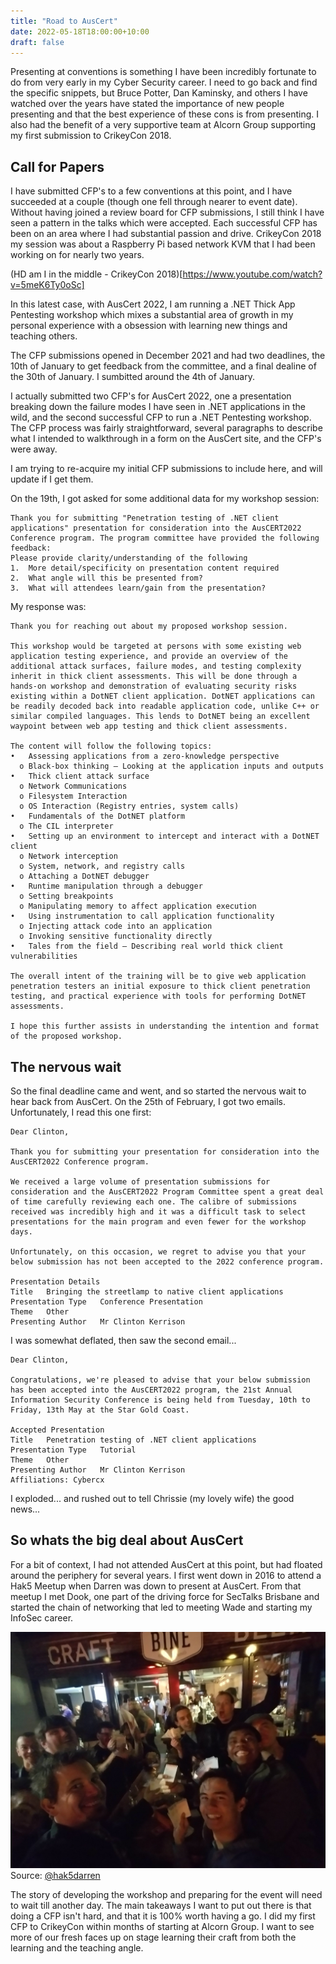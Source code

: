 ```yaml
---
title: "Road to AusCert"
date: 2022-05-18T18:00:00+10:00
draft: false
---
```


Presenting at conventions is something I have been incredibly fortunate to do from very early in my Cyber Security career. I need to go back and find the specific snippets, but Bruce Potter, Dan Kaminsky, and others I have watched over the years have stated the importance of new people presenting and that the best experience of these cons is from presenting. I also had the benefit of a very supportive team at Alcorn Group supporting my first submission to CrikeyCon 2018.

## Call for Papers

I have submitted CFP's to a few conventions at this point, and I have succeeded at a couple (though one fell through nearer to event date). Without having joined a review board for CFP submissions, I still think I have seen a pattern in the talks which were accepted. Each successful CFP has been on an area where I had substantial passion and drive. CrikeyCon 2018 my session was about a Raspberry Pi based network KVM that I had been working on for nearly two years.

(HD am I in the middle - CrikeyCon 2018)[https://www.youtube.com/watch?v=5meK6Ty0oSc]

In this latest case, with AusCert 2022, I am running a .NET Thick App Pentesting workshop which mixes a substantial area of growth in my personal experience with a obsession with learning new things and teaching others. 

The CFP submissions opened in December 2021 and had two deadlines, the 10th of January to get feedback from the committee, and a final dealine of the 30th of January. I sumbitted around the 4th of January.

I actually submitted two CFP's for AusCert 2022, one a presentation breaking down the failure modes I have seen in .NET applications in the wild, and the second successful CFP to run a .NET Pentesting workshop. The CFP process was fairly straightforward, several paragraphs to describe what I intended to walkthrough in a form on the AusCert site, and the CFP's were away. 

I am trying to re-acquire my initial CFP submissions to include here, and will update if I get them.

On the 19th, I got asked for some additional data for my workshop session:

```
Thank you for submitting "Penetration testing of .NET client applications" presentation for consideration into the AusCERT2022 Conference program. The program committee have provided the following feedback:
Please provide clarity/understanding of the following
1.	More detail/specificity on presentation content required 
2.	What angle will this be presented from?
3.	What will attendees learn/gain from the presentation?
```

My response was:

```
Thank you for reaching out about my proposed workshop session. 
 
This workshop would be targeted at persons with some existing web application testing experience, and provide an overview of the additional attack surfaces, failure modes, and testing complexity inherit in thick client assessments. This will be done through a hands-on workshop and demonstration of evaluating security risks existing within a DotNET client application. DotNET applications can be readily decoded back into readable application code, unlike C++ or similar compiled languages. This lends to DotNET being an excellent waypoint between web app testing and thick client assessments.
 
The content will follow the following topics:
•	Assessing applications from a zero-knowledge perspective
  o	Black-box thinking – Looking at the application inputs and outputs
•	Thick client attack surface
  o	Network Communications
  o	Filesystem Interaction
  o	OS Interaction (Registry entries, system calls)
•	Fundamentals of the DotNET platform
  o	The CIL interpreter
•	Setting up an environment to intercept and interact with a DotNET client
  o	Network interception
  o	System, network, and registry calls
  o	Attaching a DotNET debugger
•	Runtime manipulation through a debugger
  o	Setting breakpoints
  o	Manipulating memory to affect application execution
•	Using instrumentation to call application functionality
  o	Injecting attack code into an application
  o	Invoking sensitive functionality directly
•	Tales from the field – Describing real world thick client vulnerabilities
 
The overall intent of the training will be to give web application penetration testers an initial exposure to thick client penetration testing, and practical experience with tools for performing DotNET assessments. 
 
I hope this further assists in understanding the intention and format of the proposed workshop.
```

## The nervous wait

So the final deadline came and went, and so started the nervous wait to hear back from AusCert. On the 25th of February, I got two emails. Unfortunately, I read this one first:

```
Dear Clinton,

Thank you for submitting your presentation for consideration into the AusCERT2022 Conference program.

We received a large volume of presentation submissions for consideration and the AusCERT2022 Program Committee spent a great deal of time carefully reviewing each one. The calibre of submissions received was incredibly high and it was a difficult task to select presentations for the main program and even fewer for the workshop days.

Unfortunately, on this occasion, we regret to advise you that your below submission has not been accepted to the 2022 conference program.

Presentation Details
Title	Bringing the streetlamp to native client applications
Presentation Type	Conference Presentation
Theme	Other
Presenting Author	Mr Clinton Kerrison
```

I was somewhat deflated, then saw the second email...

```
Dear Clinton,

Congratulations, we're pleased to advise that your below submission has been accepted into the AusCERT2022 program, the 21st Annual Information Security Conference is being held from Tuesday, 10th to Friday, 13th May at the Star Gold Coast.

Accepted Presentation
Title	Penetration testing of .NET client applications
Presentation Type	Tutorial
Theme	Other
Presenting Author	Mr Clinton Kerrison
Affiliations: Cybercx 
```

I exploded... and rushed out to tell Chrissie (my lovely wife) the good news...

## So whats the big deal about AusCert

For a bit of context, I had not attended AusCert at this point, but had floated around the periphery for several years. I first went down in 2016 to attend a Hak5 Meetup when Darren was down to present at AusCert. From that meetup I met Dook, one part of the driving force for SecTalks Brisbane and started the chain of networking that led to meeting Wade and starting my InfoSec career.

![Playing "The Contender" card game with the Hak5 meetup, GC 2016](/img/posts/auscert2022/Contender.jfif)
Source: [@hak5darren](https://twitter.com/hak5darren/status/736585218023264256/photo/1)

The story of developing the workshop and preparing for the event will need to wait till another day. The main takeaways I want to put out there is that doing a CFP isn't hard, and that it is 100% worth having a go. I did my first CFP to CrikeyCon within months of starting at Alcorn Group. I want to see more of our fresh faces up on stage learning their craft from both the learning and the teaching angle.


